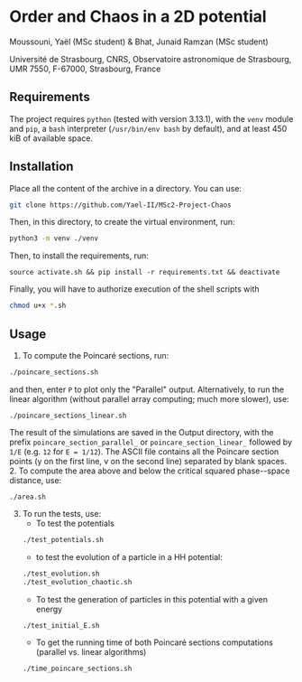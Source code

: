 # Order and Chaos in a 2D potential

Moussouni, Yaël (MSc student) & Bhat, Junaid Ramzan (MSc student)

Université de Strasbourg, CNRS, Observatoire astronomique de Strasbourg, 
UMR 7550, F-67000, Strasbourg, France

## Requirements

The project requires `python` (tested with version 3.13.1), with the `venv` module and `pip`, a `bash` interpreter (`/usr/bin/env bash` by default), and at least 450 kiB of available space.

## Installation

Place all the content of the archive in a directory. You can use:
```bash
git clone https://github.com/Yael-II/MSc2-Project-Chaos
```
Then, in this directory, to create the virtual environment, run:
```bash
python3 -m venv ./venv
```
Then, to install the requirements, run:
```bsah
source activate.sh && pip install -r requirements.txt && deactivate
```
Finally, you will have to authorize execution of the shell scripts with
```bash
chmod u+x *.sh
```

## Usage

1. To compute the Poincaré sections, run:
```bash
./poincare_sections.sh
```
and then, enter `P` to plot only the "Parallel" output. Alternatively, to run the linear algorithm (without parallel array computing; much more slower), use:
```
./poincare_sections_linear.sh
```
The result of the simulations are saved in the Output directory, with the prefix `poincare_section_parallel_` or `poincare_section_linear_` followed by `1/E` (e.g. `12` for `E = 1/12`). The ASCII file contains all the Poincare section points (y on the first line, v on the second line) separated by blank spaces.
2. To compute the area above and below the critical squared phase--space distance, use:
```
./area.sh
```
3. To run the tests, use:
    - To test the potentials
    ```bash
    ./test_potentials.sh
    ```
    - to test the evolution of a particle in a HH potential:
    ```bash
    ./test_evolution.sh
    ./test_evolution_chaotic.sh
    ```
    - To test the generation of particles in this potential with a given energy 
    ```bash
    ./test_initial_E.sh
    ```
    - To get the running time of both Poincaré sections computations (parallel vs. linear algorithms)
    ```bash
    ./time_poincare_sections.sh
    ```

